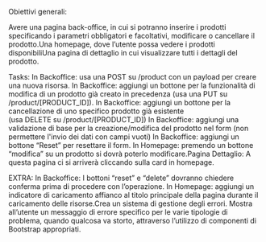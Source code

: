 Obiettivi generali:

Avere una pagina back-office, in cui si potranno inserire i prodotti specificando i parametri obbligatori e facoltativi,  modificare o cancellare il prodotto.Una homepage, dove l’utente possa vedere i prodotti disponibiliUna pagina di dettaglio in cui visualizzare tutti i dettagli del prodotto.

Tasks:
In Backoffice: usa una POST su /product con un payload per creare una nuova risorsa.
In Backoffice: aggiungi un bottone per la funzionalità di modifica di un prodotto già creato in precedenza (usa una PUT su /product/[PRODUCT_ID]).
In Backoffice: aggiungi un bottone per la cancellazione di uno specifico prodotto già esistente (usa DELETE su /product/[PRODUCT_ID])
In Backoffice: aggiungi una validazione di base per la creazione/modifica del prodotto nel form (non permettere l'invio dei dati con campi vuoti)
In Backoffice: aggiungi un bottone “Reset” per resettare il form.
In Homepage: premendo un bottone “modifica” su un prodotto si dovrà poterlo modificare.Pagina Dettaglio:
A questa pagina ci si arriverà cliccando sulla card in homepage.

EXTRA:
In Backoffice: I bottoni “reset” e “delete” dovranno chiedere conferma prima di procedere con l’operazione.
In Homepage: aggiungi un indicatore di caricamento affianco al titolo principale della pagina durante il caricamento delle risorse.Crea un sistema di gestione degli errori. Mostra all’utente un messaggio di errore specifico per le varie tipologie di problema, quando qualcosa va storto, attraverso l’utilizzo di componenti di Bootstrap appropriati.
